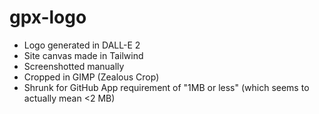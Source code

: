 # gpx-logo

- Logo generated in DALL-E 2
- Site canvas made in Tailwind
- Screenshotted manually
- Cropped in GIMP (Zealous Crop)
- Shrunk for GitHub App requirement of "1MB or less" (which seems to actually mean <2 MB)
